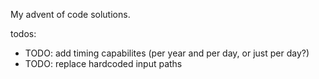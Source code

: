My advent of code solutions.

todos:
- TODO: add timing capabilites (per year and per day, or just per day?)
- TODO: replace hardcoded input paths
